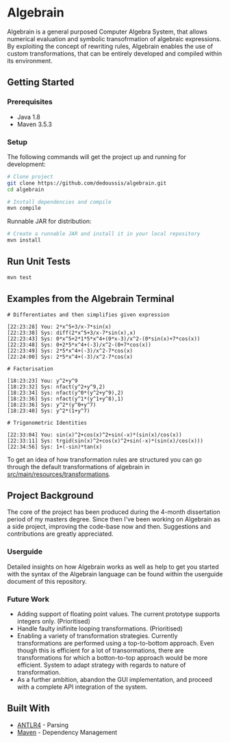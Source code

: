# Algebrain

Algebrain is a general purposed Computer Algebra System, that allows numerical evaluation and symbolic transofrmation of algebraic expressions. By exploiting the concept of rewriting rules, Algebrain enables the use of custom transformations, that can be entirely developed and compiled within its environment.  

## Getting Started

### Prerequisites

* Java 1.8
* Maven 3.5.3

### Setup

The following commands will get the project up and running for development:
``` bash
# Clone project
git clone https://github.com/dedoussis/algebrain.git
cd algebrain

# Install dependencies and compile
mvn compile
```

Runnable JAR for distribution:  
``` bash
# Create a runnable JAR and install it in your local repository
mvn install
```

## Run Unit Tests

``` bash
mvn test
```

## Examples from the Algebrain Terminal

``` 
# Differentiates and then simplifies given expression

[22:23:28] You: 2*x^5+3/x-7*sin(x)
[22:23:38] Sys: diff(2*x^5+3/x-7*sin(x),x)
[22:23:43] Sys: 0*x^5+2*1*5*x^4+(0*x-3)/x^2-(0*sin(x)+7*cos(x))
[22:23:48] Sys: 0+2*5*x^4+(-3)/x^2-(0+7*cos(x))
[22:23:49] Sys: 2*5*x^4+(-3)/x^2-7*cos(x)
[22:24:00] Sys: 2*5*x^4+(-3)/x^2-7*cos(x)
```

``` 
# Factorisation

[18:23:23] You: y^2+y^9
[18:23:32] Sys: nfact(y^2+y^9,2)
[18:23:34] Sys: nfact(y^0*(y^2+y^9),2)
[18:23:36] Sys: nfact(y^1*(y^1+y^8),1)
[18:23:36] Sys: y^2*(y^0+y^7)
[18:23:40] Sys: y^2*(1+y^7)
```
``` 
# Trigonometric Identities

[22:33:04] You: sin(x)^2+cos(x)^2+sin(-x)*(sin(x)/cos(x))
[22:33:11] Sys: trgid(sin(x)^2+cos(x)^2+sin(-x)*(sin(x)/cos(x)))
[22:34:56] Sys: 1+(-sin)*tan(x)
```

To get an idea of how transformation rules are structured you can go through the default transformations of algebrain in [src/main/resources/transformations](https://github.com/dedoussis/algebrain/tree/master/src/main/resources/transformations).

## Project Background

The core of the project has been produced during the 4-month dissertation period of my masters degree. Since then I've been working on Algebrain as a side project, improving the code-base now and then. Suggestions and contributions are greatly appreciated.  

### Userguide

Detailed insights on how Algebrain works as well as help to get you started with the syntax of the Algebrain language can be found within the userguide document of this repository. 

### Future Work

* Adding support of floating point values. The current prototype supports integers only. (Prioritised)
* Handle faulty inifinite looping transformations. (Prioritised)
* Enabling a variety of transformation strategies. Currently transformations are performed using a top-to-bottom approach. Even though this is efficient for a lot of transormations, there are transformations for which a botton-to-top approach would be more efficient. System to adapt strategy with regards to nature of transformation.
* As a further ambition, abandon the GUI implementation, and proceed with a complete API integration of the system.

## Built With

* [ANTLR4](http://www.antlr.org/) - Parsing
* [Maven](https://maven.apache.org/) - Dependency Management

